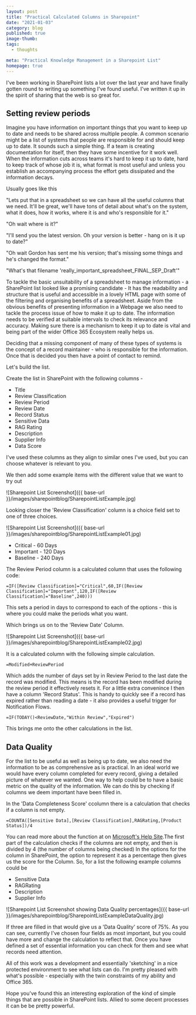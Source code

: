 ```yaml
---
layout: post
title: "Practical Calculated Columns in Sharepoint"
date: "2021-01-03"
category: blog
published: true
image-thumb:
tags:
  - thoughts

meta: "Practical Knowledge Management in a Sharepoint List"
homepage: true
---
```


I've been working in SharePoint lists a lot over the last year and have finally gotten round to writing up something I've found useful. I've written it up in the spirit of sharing that the web is so great for.

## Setting review periods

Imagine you have information on important things that you want to keep up to date and needs to be shared across multiple people. A common scenario might be a list of systems that people are responsible for and should keep up to date. It sounds such a simple thing. If a team is creating documentation for itself, then they have some incentive for it work well. When the information cuts across teams it's hard to keep it up to date, hard to keep track of whose job it is, what format is most useful and unless you establish an accompanying process the effort gets dissipated and the information decays.

Usually goes like this

"Lets put that in a spreadsheet so we can have all the useful columns that we need. It'll be great, we'll have tons of detail about what's on the system, what it does, how it works, where it is and who's responsible for it."

"Oh wait where is it?"

"I'll send you the latest version. Oh your version is better - hang on is it up to date?"

"Oh wait Gordon has sent me his version; that's missing some things and he's changed the format."

"What's that filename 'really_important_spreadsheet_FINAL_SEP_Draft'"

To tackle the basic unsuitability of a spreadsheet to manage information - a SharePoint list looked like a promising candidate - It has the readability and structure that is useful and accessible in a lovely HTML page with some of the filtering and organising benefits of a spreadsheet. Aside from the obvious benefits of presenting information in a Webpage we also need to tackle the process issue of how to make it up to date. The information needs to be verified at suitable intervals to check its relevance and accuracy. Making sure there is a mechanism to keep it up to date is vital and being part of the wider Office 365 Ecosystem really helps us.

Deciding that a missing component of many of these types of systems is the concept of a record maintainer - who is responsible for the information. Once that is  decided you then have a point of contact to remind.

Let's build the list.

Create the list in SharePoint with the following columns -

* Title
* Review Classification
* Review Period
* Review Date
* Record Status
* Sensitive Data
* RAG Rating
* Description
* Supplier Info
* Data Score

I've used these columns as they align to similar ones I've used, but you can choose whatever is relevant to you.

We then add some example items with the different value that we want to try out

![Sharepoint List Screenshot]({{ base-url }}/images/sharepointblog/SharepointListExample.jpg)

Looking closer the 'Review Classification' column is a choice field set to one of three choices. 

![Sharepoint List Screenshot]({{ base-url }}/images/sharepointblog/SharepointListExample01.jpg)

* Critical - 60 Days
* Important - 120 Days
* Baseline - 240 Days

The Review Period column is a calculated column that uses the following code:

    =IF([Review Classification]="Critical",60,IF([Review Classification]="Important",120,IF([Review Classification]="Baseline",240)))

This sets a period in days to correspond to each of the options - this is where you could make the periods what you want.

Which brings us on to the 'Review Date' Column.

![Sharepoint List Screenshot]({{ base-url }}/images/sharepointblog/SharepointListExample02.jpg)

It is a calculated column with the following simple calculation.

    =Modified+ReviewPeriod

Which adds the number of days set by in Review Period to the last date the record was modified. This means is the record has been modified during the review period it effectively resets it. For a little extra convenince I then have a column 'Record Status'. This is handy to quickly see if a record has expired rather than reading a date - it also provides a useful trigger for Notification Flows.

    =IF(TODAY()<ReviewDate,"Within Review","Expired")

This brings me onto the other calculations in the list.

## Data Quality

For the list to be useful as well as being up to date, we also need the information to be as comprehensive as is practical. In an ideal world we would have every column completed for every record, giving a detailed picture of whatever we wanted. One way to help could be to have a basic metric on the quality of the information. We can do this by checking if columns we deem important have been filled in.

In the 'Data Completeness Score' ccolumn there is a calculation that checks if a column is not empty.

    =COUNTA([Sensitive Data],[Review Classification],RAGRating,[Product Status])/4

You can read more about the function at on [Microsoft's Help Site][Microsoft].The first part of the calculation checks if the columns are not empty, and then is divided by 4 (the number of columns being checked) In the options for the column in SharePoint, the option to represent it as a percentage then gives us the score for the Column.
So, for a list the following example columns could be

* Sensitive Data
* RAGRating
* Description
* Supplier Info

![Sharepoint List Screenshot showing Data Quality percentages]({{ base-url }}/images/sharepointblog/SharepointListExampleDataQuality.jpg)

If three are filled in that would give us a 'Data Quality' score of 75%. As you can see, currently I've chosen four fields as most important, but you could have more and change the calculation to reflect that. Once you have defined a set of essential information you can check for them and see what records need attention.

All of this work was a development and essentially 'sketching' in a nice protected environment to see what lists can do. I'm pretty pleased with what's possible - especially with the twin constraints of my ability and Office 365.

Hope you've found this an interesting exploration of the kind of simple things that are possible in SharePoint lists. Allied to some decent processes it can be be pretty powerful.

[microsoft]: https://support.office.com/en-gb/article/counta-function-4c35510e-bdce-4135-a20e-23c9698a22ea